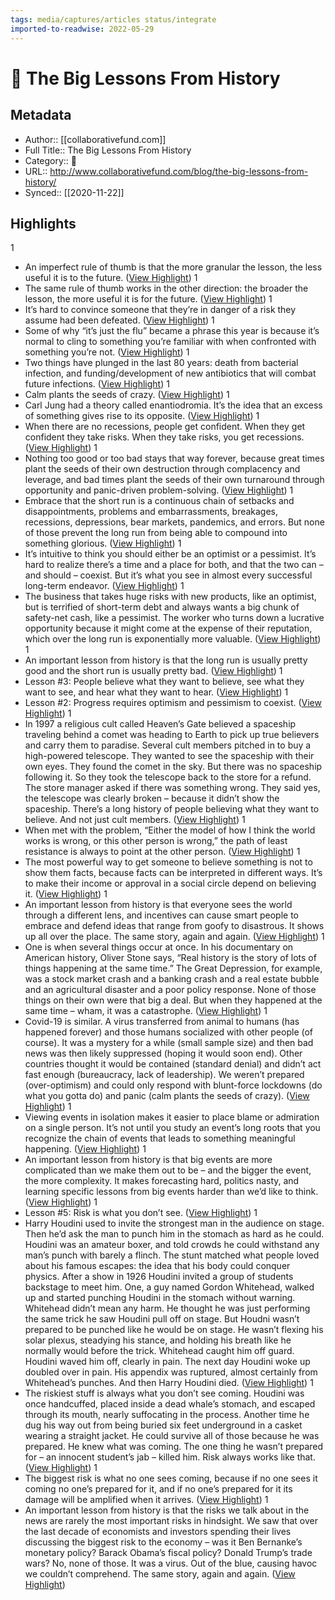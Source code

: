 ```yaml
---
tags: media/captures/articles status/integrate
imported-to-readwise: 2022-05-29
---
```

# 📰 The Big Lessons From History

## Metadata
- Author:: [[collaborativefund.com]]
- Full Title:: The Big Lessons From History
- Category:: 📰
- URL:: http://www.collaborativefund.com/blog/the-big-lessons-from-history/
- Synced:: [[2020-11-22]]

## Highlights
1
- An imperfect rule of thumb is that the more granular the lesson, the less useful it is to the future. ([View Highlight](https://instapaper.com/read/1363887169/14658651))
1
- The same rule of thumb works in the other direction: the broader the lesson, the more useful it is for the future. ([View Highlight](https://instapaper.com/read/1363887169/14658669))
1
- It’s hard to convince someone that they’re in danger of a risk they assume had been defeated. ([View Highlight](https://instapaper.com/read/1363887169/14658678))
1
- Some of why “it’s just the flu” became a phrase this year is because it’s normal to cling to something you’re familiar with when confronted with something you’re not. ([View Highlight](https://instapaper.com/read/1363887169/14658681))
1
- Two things have plunged in the last 80 years: death from bacterial infection, and funding/development of new antibiotics that will combat future infections. ([View Highlight](https://instapaper.com/read/1363887169/14658691))
1
- Calm plants the seeds of crazy. ([View Highlight](https://instapaper.com/read/1363887169/14658698))
1
- Carl Jung had a theory called enantiodromia. It’s the idea that an excess of something gives rise to its opposite. ([View Highlight](https://instapaper.com/read/1363887169/14658699))
1
- When there are no recessions, people get confident. When they get confident they take risks. When they take risks, you get recessions. ([View Highlight](https://instapaper.com/read/1363887169/14658700))
1
- Nothing too good or too bad stays that way forever, because great times plant the seeds of their own destruction through complacency and leverage, and bad times plant the seeds of their own turnaround through opportunity and panic-driven problem-solving. ([View Highlight](https://instapaper.com/read/1363887169/14658709))
1
- Embrace that the short run is a continuous chain of setbacks and disappointments, problems and embarrassments, breakages, recessions, depressions, bear markets, pandemics, and errors.
  But none of those prevent the long run from being able to compound into something glorious. ([View Highlight](https://instapaper.com/read/1363887169/14658715))
1
- It’s intuitive to think you should either be an optimist or a pessimist. It’s hard to realize there’s a time and a place for both, and that the two can – and should – coexist. But it’s what you see in almost every successful long-term endeavor. ([View Highlight](https://instapaper.com/read/1363887169/14658724))
1
- The business that takes huge risks with new products, like an optimist, but is terrified of short-term debt and always wants a big chunk of safety-net cash, like a pessimist.
  The worker who turns down a lucrative opportunity because it might come at the expense of their reputation, which over the long run is exponentially more valuable. ([View Highlight](https://instapaper.com/read/1363887169/14658725))
1
- An important lesson from history is that the long run is usually pretty good and the short run is usually pretty bad. ([View Highlight](https://instapaper.com/read/1363887169/14658726))
1
- Lesson #3: People believe what they want to believe, see what they want to see, and hear what they want to hear. ([View Highlight](https://instapaper.com/read/1363887169/14658728))
1
- Lesson #2: Progress requires optimism and pessimism to coexist. ([View Highlight](https://instapaper.com/read/1363887169/14658729))
1
- In 1997 a religious cult called Heaven’s Gate believed a spaceship traveling behind a comet was heading to Earth to pick up true believers and carry them to paradise.
  Several cult members pitched in to buy a high-powered telescope. They wanted to see the spaceship with their own eyes.
  They found the comet in the sky. But there was no spaceship following it.
  So they took the telescope back to the store for a refund. The store manager asked if there was something wrong. They said yes, the telescope was clearly broken – because it didn’t show the spaceship.
  There’s a long history of people believing what they want to believe.
  And not just cult members. ([View Highlight](https://instapaper.com/read/1363887169/14658736))
1
- When met with the problem, “Either the model of how I think the world works is wrong, or this other person is wrong,” the path of least resistance is always to point at the other person. ([View Highlight](https://instapaper.com/read/1363887169/14658755))
1
- The most powerful way to get someone to believe something is not to show them facts, because facts can be interpreted in different ways. It’s to make their income or approval in a social circle depend on believing it. ([View Highlight](https://instapaper.com/read/1363887169/14658756))
1
- An important lesson from history is that everyone sees the world through a different lens, and incentives can cause smart people to embrace and defend ideas that range from goofy to disastrous. It shows up all over the place. The same story, again and again. ([View Highlight](https://instapaper.com/read/1363887169/14658758))
1
- One is when several things occur at once. In his documentary on American history, Oliver Stone says, “Real history is the story of lots of things happening at the same time.”
  The Great Depression, for example, was a stock market crash and a banking crash and a real estate bubble and an agricultural disaster and a poor policy response. None of those things on their own were that big a deal. But when they happened at the same time – wham, it was a catastrophe. ([View Highlight](https://instapaper.com/read/1363887169/14658760))
1
- Covid-19 is similar. A virus transferred from animal to humans (has happened forever) and those humans socialized with other people (of course). It was a mystery for a while (small sample size) and then bad news was then likely suppressed (hoping it would soon end). Other countries thought it would be contained (standard denial) and didn’t act fast enough (bureaucracy, lack of leadership). We weren’t prepared (over-optimism) and could only respond with blunt-force lockdowns (do what you gotta do) and panic (calm plants the seeds of crazy). ([View Highlight](https://instapaper.com/read/1363887169/14658761))
1
- Viewing events in isolation makes it easier to place blame or admiration on a single person. It’s not until you study an event’s long roots that you recognize the chain of events that leads to something meaningful happening. ([View Highlight](https://instapaper.com/read/1363887169/14658764))
1
- An important lesson from history is that big events are more complicated than we make them out to be – and the bigger the event, the more complexity. It makes forecasting hard, politics nasty, and learning specific lessons from big events harder than we’d like to think. ([View Highlight](https://instapaper.com/read/1363887169/14658766))
1
- Lesson #5: Risk is what you don’t see. ([View Highlight](https://instapaper.com/read/1363887169/14658768))
1
- Harry Houdini used to invite the strongest man in the audience on stage. Then he’d ask the man to punch him in the stomach as hard as he could.
  Houdini was an amateur boxer, and told crowds he could withstand any man’s punch with barely a flinch. The stunt matched what people loved about his famous escapes: the idea that his body could conquer physics.
  After a show in 1926 Houdini invited a group of students backstage to meet him. One, a guy named Gordon Whitehead, walked up and started punching Houdini in the stomach without warning.
  Whitehead didn’t mean any harm. He thought he was just performing the same trick he saw Houdini pull off on stage.
  But Houdni wasn’t prepared to be punched like he would be on stage. He wasn’t flexing his solar plexus, steadying his stance, and holding his breath like he normally would before the trick. Whitehead caught him off guard. Houdini waved him off, clearly in pain.
  The next day Houdini woke up doubled over in pain.
  His appendix was ruptured, almost certainly from Whitehead’s punches.
  And then Harry Houdini died. ([View Highlight](https://instapaper.com/read/1363887169/14658771))
1
- The riskiest stuff is always what you don’t see coming.
  Houdini was once handcuffed, placed inside a dead whale’s stomach, and escaped through its mouth, nearly suffocating in the process. Another time he dug his way out from being buried six feet underground in a casket wearing a straight jacket.
  He could survive all of those because he was prepared. He knew what was coming.
  The one thing he wasn’t prepared for – an innocent student’s jab – killed him.
  Risk always works like that. ([View Highlight](https://instapaper.com/read/1363887169/14658773))
1
- The biggest risk is what no one sees coming, because if no one sees it coming no one’s prepared for it, and if no one’s prepared for it its damage will be amplified when it arrives. ([View Highlight](https://instapaper.com/read/1363887169/14658774))
1
- An important lesson from history is that the risks we talk about in the news are rarely the most important risks in hindsight. We saw that over the last decade of economists and investors spending their lives discussing the biggest risk to the economy – was it Ben Bernanke’s monetary policy? Barack Obama’s fiscal policy? Donald Trump’s trade wars?
  No, none of those. It was a virus. Out of the blue, causing havoc we couldn’t comprehend.
  The same story, again and again. ([View Highlight](https://instapaper.com/read/1363887169/14658780))
